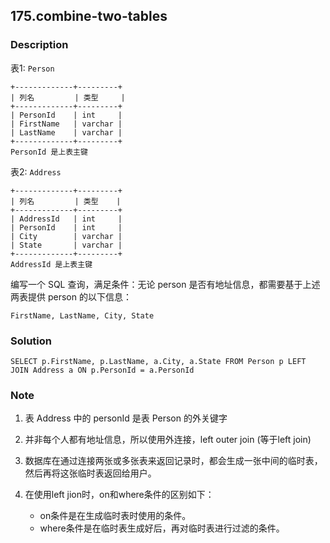 ## 175.combine-two-tables

### Description

表1: `Person`

```
+-------------+---------+
| 列名         | 类型     |
+-------------+---------+
| PersonId    | int     |
| FirstName   | varchar |
| LastName    | varchar |
+-------------+---------+
PersonId 是上表主键
```

表2: `Address`

```
+-------------+---------+
| 列名         | 类型    |
+-------------+---------+
| AddressId   | int     |
| PersonId    | int     |
| City        | varchar |
| State       | varchar |
+-------------+---------+
AddressId 是上表主键
```

 

编写一个 SQL 查询，满足条件：无论 person 是否有地址信息，都需要基于上述两表提供 person 的以下信息：

 

```
FirstName, LastName, City, State
```



### Solution

```mysql
SELECT p.FirstName, p.LastName, a.City, a.State FROM Person p LEFT JOIN Address a ON p.PersonId = a.PersonId
```



### Note

1. 表 Address 中的 personId 是表 Person 的外关键字

2. 并非每个人都有地址信息，所以使用外连接，left outer join  (等于left join)

3. 数据库在通过连接两张或多张表来返回记录时，都会生成一张中间的临时表，然后再将这张临时表返回给用户。

4. 在使用left jion时，on和where条件的区别如下：
   - on条件是在生成临时表时使用的条件。
   - where条件是在临时表生成好后，再对临时表进行过滤的条件。